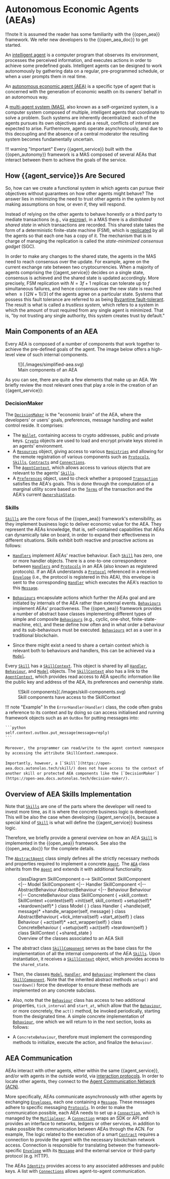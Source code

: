 # Autonomous Economic Agents (AEAs)

!!!note
    It is assumed the reader has some familiarity with the
    {{open_aea}} framework.
    We refer new developers to the {{open_aea_doc}} to get started.



An [intelligent agent](https://en.wikipedia.org/wiki/Intelligent_agent) is a computer program that observes its environment, processes the perceived information, and executes actions in order to achieve some predefined goals. Intelligent agents can be designed to work autonomously by gathering data on a regular, pre-programmed schedule, or when a user prompts them in real time.



An [autonomous economic agent (AEA)](https://open-aea.docs.autonolas.tech/agent-vs-aea/) is a specific type of agent
that is concerned with the generation of economic wealth on its owners' behalf in an autonomous way.



A [multi-agent system (MAS)](https://en.wikipedia.org/wiki/Multi-agent_system), also known as a self-organized system, is a computer system composed of multiple, intelligent agents that coordinate to solve a problem. Such systems are inherently decentralized: each of the agents pursues its
own objectives and as a result, conflicts of interest are expected to arise.
Furthermore, agents operate asynchronously, and due to this decoupling and the
absence of a central moderator the resulting system becomes fundamentally
uncertain.


!!! warning "Important"
    Every {{agent_service}} built with the {{open_autonomy}} framework is a MAS composed of several AEAs that interact between them to achieve the goals of the service.


## How {{agent_service}}s Are Secured

So, how can we create a functional system in which agents can pursue their
objectives without guarantees on how other agents might behave? The answer lies
in minimizing the need to trust other agents in the system by not making
assumptions on how, or even if, they will respond.

Instead of relying on the other agents to behave honestly or a third party to
mediate transactions (e.g., via [escrow](https://en.wikipedia.org/wiki/Escrow)), in a MAS
there is a _distributed shared state_ in which transactions are recorded. This
shared state takes the form of a deterministic finite-state machine (FSM),
which is [replicated](https://en.wikipedia.org/wiki/State_machine_replication)
by all the agents so that each one has a copy of it. The mechanism that is in charge of managing the replication is called the _state-minimized consensus gadget_ (SGC).

In order to make any changes
to the shared state, the agents in the MAS need to reach consensus over the update. For example, agree on the current exchange rate between two cryptocurrencies. When
a majority of agents comprising the {{agent_service}} decides on a single state,
consensus is achieved and the shared state is updated accordingly. More
precisely, FSM replication with $N = 3f + 1$ replicas can tolerate up to
$f$ simultaneous failures, and hence consensus over the new state is reached
when $\geq\lceil(2N + 1) / 3\rceil$ of the agents agree on a particular state. Systems
that possess this fault tolerance are referred to as being
[Byzantine fault-tolerant](https://pmg.csail.mit.edu/papers/osdi99.pdf).
The result is what is called a _trustless system_, which refers to a system in
which the amount of trust required from any single agent is minimized.
That is, "by not trusting any single authority, this system creates trust by default."


## Main Components of an AEA

Every AEA is composed of a number of components that work together to achieve the pre-defined goals of the agent. The image below offers a high-level view of such internal components.


<figure markdown>
![](./images/simplified-aea.svg)
<figcaption>Main components of an AEA</figcaption>
</figure>

As you can see, there are quite a few elements that make up an AEA. We briefly review the most relevant ones that play a role in the creation of an {{agent_service}}:


### DecisionMaker
The [`DecisionMaker`](https://open-aea.docs.autonolas.tech/decision-maker/)
is the "economic brain" of the AEA, where the developers' or users' goals, preferences, message handling and wallet
control reside. It comprises:

- The [`Wallet`](https://open-aea.docs.autonolas.tech/api/crypto/wallet/),
containing access to crypto addresses, public and private keys.
[`Crypto`](https://open-aea.docs.autonolas.tech/api/crypto/base/) objects
are used to load and encrypt private keys stored in an agents' environment.
- A [`Resources`](https://open-aea.docs.autonolas.tech/api/registries/resources/) object,
giving access to various
[`Registries`](https://open-aea.docs.autonolas.tech/api/registries/base/)
and allowing for the remote registration of various components such as
[`Protocols`](https://open-aea.docs.autonolas.tech/api/protocols/base/#protocol-objects),
[`Skills`](https://open-aea.docs.autonolas.tech/api/skills/base/),
[`Contracts`](https://open-aea.docs.autonolas.tech/api/contracts/base/) and
[`Connections`](https://open-aea.docs.autonolas.tech/api/connections/base/).
- The [`AgentContext`](https://open-aea.docs.autonolas.tech/api/context/base/), which
allows access to various objects that are relevant to the agents'
[`Skills`](https://open-aea.docs.autonolas.tech/api/skills/base/).
- A [`Preferences`](https://open-aea.docs.autonolas.tech/api/decision_maker/base/#preferences-objects) object,
used to check whether a proposed [`Transaction`](https://open-aea.docs.autonolas.tech/api/helpers/transaction/base/)
satisfies the AEA's goals. This is done through the computation of a marginal
utility score based on the
[`Terms`](https://open-aea.docs.autonolas.tech/api/helpers/transaction/base/#terms-objects)
of the transaction and the AEA's current
[`OwnershipState`](https://open-aea.docs.autonolas.tech/api/decision_maker/base/#ownershipstate-objects).



### Skills
[`Skills`](https://open-aea.docs.autonolas.tech/skill/) are the core focus of the {{open_aea}} framework's extensibility, as they implement business logic to deliver economic value for the AEA.  They represent the AEAs knowledge, that is, self-contained capabilities that AEAs can dynamically take on board, in order to expand their effectiveness in different situations. Skills exhibit both reactive and proactive actions as follows:

- [`Handlers`](https://open-aea.docs.autonolas.tech/api/skills/base/#handler-objects) implement AEAs' reactive behaviour. Each [`Skill`](https://open-aea.docs.autonolas.tech/skill/) has zero, one or more handler objects. There is a one-to-one correspondence between [`Handlers`](https://open-aea.docs.autonolas.tech/api/skills/base/#handler-objects) and [`Protocols`](https://open-aea.docs.autonolas.tech/api/protocols/base/#protocol-objects) in an AEA (also known as registered protocols). If an AEA understands a [`Protocol`](https://open-aea.docs.autonolas.tech/api/protocols/base/#protocol-objects) referenced in a received [`Envelope`](https://open-aea.docs.autonolas.tech/api/mail/base/#envelope-objects) (i.e., the protocol is registered in this AEA), this envelope is sent to the corresponding [`Handler`](https://open-aea.docs.autonolas.tech/api/skills/base/#handler-objects) which executes the AEA's reaction to this [`Message`](https://open-aea.docs.autonolas.tech/api/protocols/base/).

- [`Behaviours`](https://open-aea.docs.autonolas.tech/api/skills/base/#behaviour-objects) encapsulate actions which further the AEAs goal and are initiated by internals of the AEA rather than external events. [`Behaviours`](https://open-aea.docs.autonolas.tech/api/skills/base/#behaviour-objects) implement AEAs' proactiveness. The {{open_aea}} framework provides a number of abstract base classes implementing different types of simple and composite [`Behaviours`](https://open-aea.docs.autonolas.tech/api/skills/base/#behaviour-objects) (e.g., cyclic, one-shot, finite-state-machine, etc), and these define how often and in what order a behaviour and its sub-behaviours must be executed. [`Behaviours`](https://open-aea.docs.autonolas.tech/api/skills/base/#behaviour-objects) act as a user in a traditional blockchain.


- Since there might exist a need to share a certain context which is relevant both
to behaviours and handlers, this can be achieved via a
[`Model`](https://open-aea.docs.autonolas.tech/api/skills/base/#model-objects).

Every [`Skill`](https://open-aea.docs.autonolas.tech/skill/) has a
[`SkillContext`](https://open-aea.docs.autonolas.tech/api/skills/base/).
This object is shared by all [`Handler`](https://open-aea.docs.autonolas.tech/api/skills/base/#handler-objects), [`Behaviour`](https://open-aea.docs.autonolas.tech/api/skills/base/#behaviour-objects), and [`Model`](https://open-aea.docs.autonolas.tech/api/skills/base/#model-objects) objects. The [`SkillContext`](https://open-aea.docs.autonolas.tech/api/skills/base/) also has a link to the [`AgentContext`](https://open-aea.docs.autonolas.tech/api/context/base/), which provides read access to AEA specific information like the public key and address of the AEA, its preferences and ownership state.

<figure markdown>
![Skill components](./images/skill-components.svg)
<figcaption>Skill components have access to the SkillContext</figcaption>
</figure>

!!! note "Example"
    In the `ErrorHandler(Handler)` class, the code often grabs a reference to its context and by doing so can access initialised and running framework objects such as an `OutBox` for putting messages into:

    ```python
    self.context.outbox.put_message(message=reply)
    ```

    Moreover, the programmer can read/write to the agent context namespace by accessing the attribute SkillContext.namespace.

    Importantly, however, a [`Skill`](https://open-aea.docs.autonolas.tech/skill/) does not have access to the context of another skill or protected AEA components like the [`DecisionMaker`](https://open-aea.docs.autonolas.tech/decision-maker/).



## Overview of AEA Skills Implementation

Note that [`Skills`](https://open-aea.docs.autonolas.tech/skill/) are one of the parts where the developer will need to invest more time, as it is where the concrete business logic is developed. This will be also the case when developing {{agent_service}}s, because a special kind of [`Skill`](https://open-aea.docs.autonolas.tech/skill/) is what will define the {{agent_service}} business logic.

Therefore, we briefly provide a general overview on how an AEA [`Skill`](https://open-aea.docs.autonolas.tech/skill/) is implemented in the {{open_aea}} framework. See also the {{open_aea_doc}} for the complete details.


The [`AbstractAgent`](https://open-aea.docs.autonolas.tech/api/abstract_agent/) class
simply defines all the strictly necessary methods and properties required to
implement a concrete [`Agent`](https://open-aea.docs.autonolas.tech/api/agent/).
The [`AEA`](https://open-aea.docs.autonolas.tech/api/aea/) class inherits from the
[`Agent`](https://open-aea.docs.autonolas.tech/api/agent/) and extends it with
additional functionality.



<figure markdown>
<div class="mermaid">
classDiagram
    SkillComponent o--> SkillContext
    SkillComponent <|-- Model
    SkillComponent <|-- Handler
    SkillComponent <|-- AbstractBehaviour
    AbstractBehaviour <|-- Behaviour
    Behaviour <|-- ConcreteBehaviour
    class SkillComponent {
        +skill_context: SkillContext
        +context(self)
        +init(self, skill_context)
        +setup(self)*
        +teardown(self)*
    }
    class Model {
    }
    class Handler {
        +handle(self, message)*
        +handle_wrapper(self, message)
    }
    class AbstractBehaviour{
      +tick_interval(self)
      +start_at(self)
    }
    class Behaviour {
        +act(self)*
        +act_wrapper(self)
    }
    class ConcreteBehaviour {
        +setup(self)
        +act(self)
        +teardown(self)
    }
    class SkillContext {
        +shared_state
    }
</div>
<figcaption>Overview of the classes associated to an AEA Skill</figcaption>
</figure>



*  The abstract class [`SkillComponent`](https://open-aea.docs.autonolas.tech/api/skills/base/#skillcomponent-objects)
serves as the base class for the implementation of all the internal components of the AEA [`Skills`](https://open-aea.docs.autonolas.tech/skill/). Upon instantiation, it receives a [`SkillContext`](https://open-aea.docs.autonolas.tech/api/skills/base/#skillcontext-objects) object, which
provides access to the `shared_state`.



*  Then, the classes
[`Model`](https://open-aea.docs.autonolas.tech/api/skills/base/#model-objects),
[`Handler`](https://open-aea.docs.autonolas.tech/api/skills/base/#handler-objects), and
[`Behaviour`](https://open-aea.docs.autonolas.tech/api/skills/base/#behaviour-objects) implement the class [`SkillComponent`](https://open-aea.docs.autonolas.tech/api/skills/base/#skillcomponent-objects). Note that the inherited abstract methods `setup()` and `teardown()` force the developer to
ensure these methods are implemented on any concrete subclass.


*  Also, note that the
[`Behaviour`](https://open-aea.docs.autonolas.tech/api/skills/base/#behaviour-objects) class
has access to two additional properties, `tick_interval` and `start_at`, which
allow that the [`Behaviour`](https://open-aea.docs.autonolas.tech/api/skills/base/#behaviour-objects), or more concretely, the `act()` method, be invoked periodically,
starting from the designated time. A simple concrete implementation of [`Behaviour`](https://open-aea.docs.autonolas.tech/api/skills/base/#behaviour-objects),
one which we will return to in the next section, looks as follows:

*  A `ConcreteBehaviour`, therefore must implement the corresponding methods to initialize, execute the action, and finalize the `Behaviour`.



## AEA Communication

AEAs interact with other agents, either within the same {{agent_service}}, and/or with agents in the outside world, via
[interaction protocols](https://open-aea.docs.autonolas.tech/interaction-protocol/).
In order to locate other agents, they connect to the
[Agent Communication Network (ACN)](https://open-aea.docs.autonolas.tech/acn/).

More specifically, AEAs communicate asynchronously with other agents by exchanging
[`Envelopes`](https://open-aea.docs.autonolas.tech/api/mail/base/#envelope-objects), each one
containing a [`Message`](https://open-aea.docs.autonolas.tech/api/protocols/base/).
These messages adhere to specific messaging
[`Protocols`](https://open-aea.docs.autonolas.tech/protocol/).
In order to make the communication possible, each AEA needs to
set up a [`Connection`](https://open-aea.docs.autonolas.tech/connection/), which
is managed by the
[`Mutliplexer`](https://open-aea.docs.autonolas.tech/api/multiplexer/).
A [`Connection`](https://open-aea.docs.autonolas.tech/connection/) wraps an SDK or API and provides an interface to networks, ledgers or other services, in addition to make possible the communication between AEAs through the ACN.
For example, The logic related to the execution of a smart
[`Contract`](https://open-aea.docs.autonolas.tech/contract/)
requires a connection to provide the agent with the
necessary blockchain network access.
Connection is responsible for translating between the framework-specific [`Envelope`](https://open-aea.docs.autonolas.tech/api/mail/base/#envelope-objects) with its [`Message`](https://open-aea.docs.autonolas.tech/api/protocols/base/) and the external service or third-party protocol (e.g. HTTP).

The AEAs [`Identity`](https://open-aea.docs.autonolas.tech/api/identity/base/)
provides access to any associated addresses and public keys.
A list with [`Connections`](https://open-aea.docs.autonolas.tech/api/connections/base/)
allows agent-to-agent communication.


<!--
## The implementation `Skill`

A [`Skill`](https://open-aea.docs.autonolas.tech/api/skills/base/#skill-objects)
encapsulates abstractions of `Behaviour`, `Handler` and `Model`.

```python
class Skill(Component):
    """This class implements a skill."""
    @property
    def handlers(self) -> Dict[str, Handler]:
        """Get the handlers."""

    @property
    def behaviours(self) -> Dict[str, Behaviour]:
        """Get the behaviours."""

    @property
    def models(self) -> Dict[str, Model]:
        """Get the models."""
```
-->
